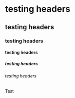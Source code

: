# testing headers
## testing headers
### testing headers
#### testing headers
##### testing headers
###### testing headers


Test